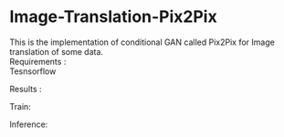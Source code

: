 # Image-Translation-Pix2Pix
This is the implementation of conditional GAN called Pix2Pix for Image translation of some data. </br>
Requirements :  </br>
Tesnsorflow  </br>

Results : </br>

Train: </br>

Inference:  </br>

